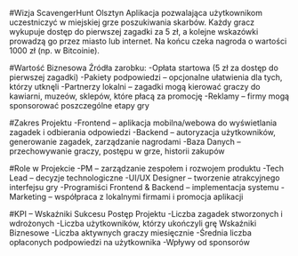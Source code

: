 #Wizja ScavengerHunt Olsztyn
Aplikacja pozwalająca użytkownikom uczestniczyć w miejskiej grze poszukiwania skarbów.
Każdy gracz wykupuje dostęp do pierwszej zagadki za 5 zł,
a kolejne wskazówki prowadzą go przez miasto lub internet.
Na końcu czeka nagroda o wartości 1000 zł (np. w Bitcoinie).

#Wartość Biznesowa
Źródła zarobku:
-Opłata startowa (5 zł za dostęp do pierwszej zagadki)
-Pakiety podpowiedzi – opcjonalne ułatwienia dla tych, którzy utknęli
-Partnerzy lokalni – zagadki mogą kierować graczy do kawiarni, muzeów, sklepów, które płacą za promocję
-Reklamy – firmy mogą sponsorować poszczególne etapy gry

#Zakres Projektu
-Frontend – aplikacja mobilna/webowa do wyświetlania zagadek i odbierania odpowiedzi
-Backend – autoryzacja użytkowników, generowanie zagadek, zarządzanie nagrodami
-Baza Danych – przechowywanie graczy, postępu w grze, historii zakupów

#Role w Projekcie
-PM – zarządzanie zespołem i rozwojem produktu
-Tech Lead – decyzje technologiczne
-UI/UX Designer – tworzenie atrakcyjnego interfejsu gry
-Programiści Frontend & Backend – implementacja systemu
-Marketing – współpraca z lokalnymi firmami i promocja aplikacji

#KPI – Wskaźniki Sukcesu
Postęp Projektu
-Liczba zagadek stworzonych i wdrożonych
-Liczba użytkowników, którzy ukończyli grę
Wskaźniki Biznesowe
-Liczba aktywnych graczy miesięcznie
-Średnia liczba opłaconych podpowiedzi na użytkownika
-Wpływy od sponsorów
